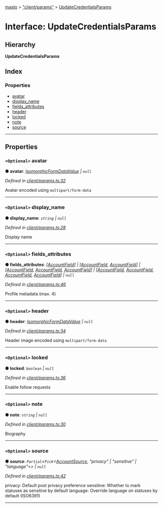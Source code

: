 [masto](../README.md) > ["client/params"](../modules/_client_params_.md) > [UpdateCredentialsParams](../interfaces/_client_params_.updatecredentialsparams.md)

# Interface: UpdateCredentialsParams

## Hierarchy

**UpdateCredentialsParams**

## Index

### Properties

* [avatar](_client_params_.updatecredentialsparams.md#avatar)
* [display_name](_client_params_.updatecredentialsparams.md#display_name)
* [fields_attributes](_client_params_.updatecredentialsparams.md#fields_attributes)
* [header](_client_params_.updatecredentialsparams.md#header)
* [locked](_client_params_.updatecredentialsparams.md#locked)
* [note](_client_params_.updatecredentialsparams.md#note)
* [source](_client_params_.updatecredentialsparams.md#source)

---

## Properties

<a id="avatar"></a>

### `<Optional>` avatar

**● avatar**: *[IsomorphicFormDataValue](../modules/_client_params_.md#isomorphicformdatavalue) \| `null`*

*Defined in [client/params.ts:32](https://github.com/neet/masto.js/blob/3b7330b/src/client/params.ts#L32)*

Avatar encoded using `multipart/form-data`

___
<a id="display_name"></a>

### `<Optional>` display_name

**● display_name**: *`string` \| `null`*

*Defined in [client/params.ts:28](https://github.com/neet/masto.js/blob/3b7330b/src/client/params.ts#L28)*

Display name

___
<a id="fields_attributes"></a>

### `<Optional>` fields_attributes

**● fields_attributes**: *[[AccountField](_entities_account_.accountfield.md)] \| [[AccountField](_entities_account_.accountfield.md), [AccountField](_entities_account_.accountfield.md)] \| [[AccountField](_entities_account_.accountfield.md), [AccountField](_entities_account_.accountfield.md), [AccountField](_entities_account_.accountfield.md)] \| [[AccountField](_entities_account_.accountfield.md), [AccountField](_entities_account_.accountfield.md), [AccountField](_entities_account_.accountfield.md), [AccountField](_entities_account_.accountfield.md)] \| `null`*

*Defined in [client/params.ts:46](https://github.com/neet/masto.js/blob/3b7330b/src/client/params.ts#L46)*

Profile metadata (max. 4)

___
<a id="header"></a>

### `<Optional>` header

**● header**: *[IsomorphicFormDataValue](../modules/_client_params_.md#isomorphicformdatavalue) \| `null`*

*Defined in [client/params.ts:34](https://github.com/neet/masto.js/blob/3b7330b/src/client/params.ts#L34)*

Header image encoded using `multipart/form-data`

___
<a id="locked"></a>

### `<Optional>` locked

**● locked**: *`boolean` \| `null`*

*Defined in [client/params.ts:36](https://github.com/neet/masto.js/blob/3b7330b/src/client/params.ts#L36)*

Enable follow requests

___
<a id="note"></a>

### `<Optional>` note

**● note**: *`string` \| `null`*

*Defined in [client/params.ts:30](https://github.com/neet/masto.js/blob/3b7330b/src/client/params.ts#L30)*

Biography

___
<a id="source"></a>

### `<Optional>` source

**● source**: *`Partial`<`Pick`<[AccountSource](_entities_account_.accountsource.md), "privacy" \| "sensitive" \| "language">> \| `null`*

*Defined in [client/params.ts:42](https://github.com/neet/masto.js/blob/3b7330b/src/client/params.ts#L42)*

privacy: Default post privacy preference sensitive: Whether to mark statuses as sensitive by default language: Override language on statuses by default (ISO6391)

___

